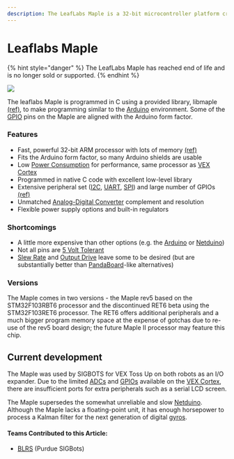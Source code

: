 ```yaml
---
description: The LeafLabs Maple is a 32-bit microcontroller platform created by LeafLabs.
---
```


# Leaflabs Maple

{% hint style="danger" %}
The LeafLabs Maple has reached end of life and is no longer sold or supported.
{% endhint %}

![](https://phabricator.purduesigbots.com/file/data/au545ntykxeyir2styvt/PHID-FILE-7yzxrysy7jougj4f5fbo/processor_maple.jpg)

The leaflabs Maple is programmed in C using a provided library, libmaple [\(ref\)](https://github.com/leaflabs/libmaple), to make programming similar to the [Arduino](arduino.md) environment. Some of the [GPIO](../gpio.md) pins on the Maple are aligned with the Arduino form factor.

### Features

* Fast, powerful 32-bit ARM processor with lots of memory [\(ref\)](http://leaflabs.com/devices/maple)
* Fits the Arduino form factor, so many Arduino shields are usable
* Low [Power Consumption](https://github.com/purduesigbots/BLRS-Wiki/tree/3aeb8702c5b3a6c01813fc864764d2c87eb47766/w/wiki/ee/power_consumption/README.md) for performance, same processor as [VEX Cortex](https://github.com/purduesigbots/BLRS-Wiki/tree/3aeb8702c5b3a6c01813fc864764d2c87eb47766/w/ee/vex_cortex/README.md)
* Programmed in native C code with excellent low-level library
* Extensive peripheral set \([I2C](https://github.com/purduesigbots/BLRS-Wiki/tree/3aeb8702c5b3a6c01813fc864764d2c87eb47766/w/wiki/ee/i2c/README.md), [UART](https://github.com/purduesigbots/BLRS-Wiki/tree/3aeb8702c5b3a6c01813fc864764d2c87eb47766/w/wiki/ee/uart/README.md), [SPI](https://github.com/purduesigbots/BLRS-Wiki/tree/3aeb8702c5b3a6c01813fc864764d2c87eb47766/w/wiki/ee/spi/README.md)\) and large number of GPIOs [\(ref\)](http://leaflabs.com/docs/hardware/maple-ret6.html)
* Unmatched [Analog-Digital Converter](https://github.com/purduesigbots/BLRS-Wiki/tree/3aeb8702c5b3a6c01813fc864764d2c87eb47766/w/wiki/ee/adc/README.md) complement and resolution
* Flexible power supply options and built-in regulators

### Shortcomings

* A little more expensive than other options \(e.g. the [Arduino](arduino.md) or [Netduino](netduino.md)\)
* Not all pins are [5 Volt Tolerant](../5-volt-tolerant.md)
* [Slew Rate](../slew-rate.md) and [Output Drive](../output-drive.md) leave some to be desired \(but are substantially better than [PandaBoard](pandaboard.md)-like alternatives\)

### Versions

The Maple comes in two versions - the Maple rev5 based on the STM32F103RBT6 processor and the discontinued RET6 beta using the STM32F103RET6 processor. The RET6 offers additional peripherals and a much bigger program memory space at the expense of gotchas due to re-use of the rev5 board design; the future Maple II processor may feature this chip.

## Current development

The Maple was used by SIGBOTS for VEX Toss Up on both robots as an I/O expander. Due to the limited [ADCs](../analog-digital-converter.md) and [GPIOs](../gpio.md) available on the [VEX Cortex](../../legacy/vex-cortex.md), there are insufficient ports for extra peripherals such as a serial LCD screen.

The Maple supersedes the somewhat unreliable and slow [Netduino](netduino.md). Although the Maple lacks a floating-point unit, it has enough horsepower to process a Kalman filter for the next generation of digital [gyros](../../vex/vex-sensors/gyroscope.md).

#### Teams Contributed to this Article:

* [BLRS](https://purduesigbots.com/) \(Purdue SIGBots\)

